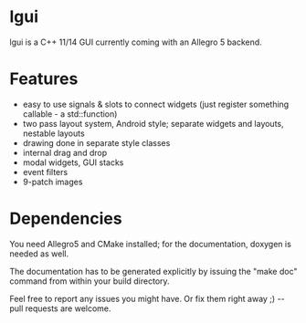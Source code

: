 lgui
===================

lgui is a C++ 11/14 GUI currently coming with an Allegro 5 backend.

Features
========

- easy to use signals & slots to connect widgets (just register something callable - a std::function)
- two pass layout system, Android style; separate widgets and layouts, nestable layouts
- drawing done in separate style classes
- internal drag and drop
- modal widgets, GUI stacks
- event filters
- 9-patch images

Dependencies
============

You need Allegro5 and CMake installed; for the documentation, doxygen
is needed as well.

The documentation has to be generated explicitly by issuing the "make doc"
command from within your build directory. 

Feel free to report any issues you might have. Or fix them right away ;) 
-- pull requests are welcome.

